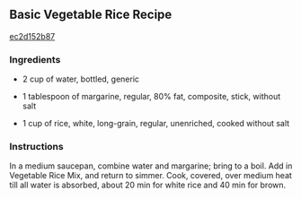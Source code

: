 ## Basic Vegetable Rice Recipe

[ec2d152b87](http://cookeatshare.com/recipes/basic-vegetable-rice-79944)

### Ingredients

 - 2 cup of water, bottled, generic

 - 1 tablespoon of margarine, regular, 80% fat, composite, stick, without salt

 - 1 cup of rice, white, long-grain, regular, unenriched, cooked without salt

### Instructions

In a medium saucepan, combine water and margarine; bring to a boil. Add in Vegetable Rice Mix, and return to simmer. Cook, covered, over medium heat till all water is absorbed, about 20 min for white rice and 40 min for brown.